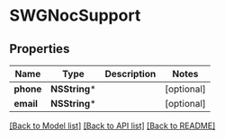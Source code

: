 # SWGNocSupport

## Properties
Name | Type | Description | Notes
------------ | ------------- | ------------- | -------------
**phone** | **NSString*** |  | [optional] 
**email** | **NSString*** |  | [optional] 

[[Back to Model list]](../README.md#documentation-for-models) [[Back to API list]](../README.md#documentation-for-api-endpoints) [[Back to README]](../README.md)


